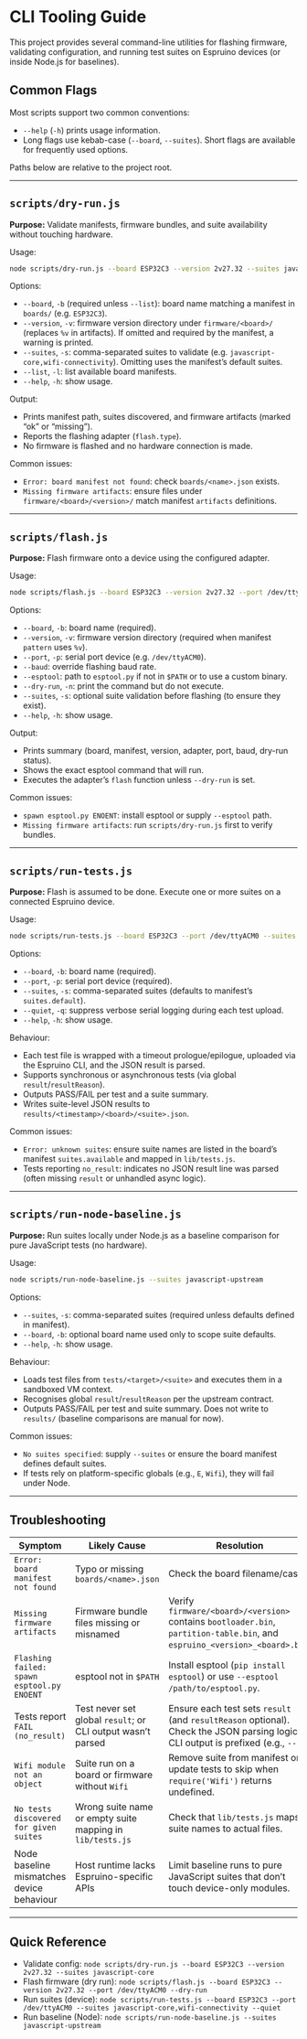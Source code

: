 # CLI Tooling Guide

This project provides several command-line utilities for flashing firmware, validating configuration, and running test suites on Espruino devices (or inside Node.js for baselines).

## Common Flags
Most scripts support two common conventions:
- `--help` (`-h`) prints usage information.
- Long flags use kebab-case (`--board`, `--suites`). Short flags are available for frequently used options.

Paths below are relative to the project root.

---

## `scripts/dry-run.js`
**Purpose:** Validate manifests, firmware bundles, and suite availability without touching hardware.

Usage:
```bash
node scripts/dry-run.js --board ESP32C3 --version 2v27.32 --suites javascript-core
```

Options:
- `--board`, `-b` (required unless `--list`): board name matching a manifest in `boards/` (e.g. `ESP32C3`).
- `--version`, `-v`: firmware version directory under `firmware/<board>/` (replaces `%v` in artifacts). If omitted and required by the manifest, a warning is printed.
- `--suites`, `-s`: comma-separated suites to validate (e.g. `javascript-core,wifi-connectivity`). Omitting uses the manifest’s default suites.
- `--list`, `-l`: list available board manifests.
- `--help`, `-h`: show usage.

Output:
- Prints manifest path, suites discovered, and firmware artifacts (marked “ok” or “missing”).
- Reports the flashing adapter (`flash.type`).
- No firmware is flashed and no hardware connection is made.

Common issues:
- `Error: board manifest not found`: check `boards/<name>.json` exists.
- `Missing firmware artifacts`: ensure files under `firmware/<board>/<version>/` match manifest `artifacts` definitions.

---

## `scripts/flash.js`
**Purpose:** Flash firmware onto a device using the configured adapter.

Usage:
```bash
node scripts/flash.js --board ESP32C3 --version 2v27.32 --port /dev/ttyACM0 --dry-run
```

Options:
- `--board`, `-b`: board name (required).
- `--version`, `-v`: firmware version directory (required when manifest `pattern` uses `%v`).
- `--port`, `-p`: serial port device (e.g. `/dev/ttyACM0`).
- `--baud`: override flashing baud rate.
- `--esptool`: path to `esptool.py` if not in `$PATH` or to use a custom binary.
- `--dry-run`, `-n`: print the command but do not execute.
- `--suites`, `-s`: optional suite validation before flashing (to ensure they exist).
- `--help`, `-h`: show usage.

Output:
- Prints summary (board, manifest, version, adapter, port, baud, dry-run status).
- Shows the exact esptool command that will run.
- Executes the adapter’s `flash` function unless `--dry-run` is set.

Common issues:
- `spawn esptool.py ENOENT`: install esptool or supply `--esptool` path.
- `Missing firmware artifacts`: run `scripts/dry-run.js` first to verify bundles.

---

## `scripts/run-tests.js`
**Purpose:** Flash is assumed to be done. Execute one or more suites on a connected Espruino device.

Usage:
```bash
node scripts/run-tests.js --board ESP32C3 --port /dev/ttyACM0 --suites javascript-core,wifi-connectivity --quiet
```

Options:
- `--board`, `-b`: board name (required).
- `--port`, `-p`: serial port device (required).
- `--suites`, `-s`: comma-separated suites (defaults to manifest’s `suites.default`).
- `--quiet`, `-q`: suppress verbose serial logging during each test upload.
- `--help`, `-h`: show usage.

Behaviour:
- Each test file is wrapped with a timeout prologue/epilogue, uploaded via the Espruino CLI, and the JSON result is parsed.
- Supports synchronous or asynchronous tests (via global `result`/`resultReason`).
- Outputs PASS/FAIL per test and a suite summary.
- Writes suite-level JSON results to `results/<timestamp>/<board>/<suite>.json`.

Common issues:
- `Error: unknown suites`: ensure suite names are listed in the board’s manifest `suites.available` and mapped in `lib/tests.js`.
- Tests reporting `no_result`: indicates no JSON result line was parsed (often missing `result` or unhandled async logic).

---

## `scripts/run-node-baseline.js`
**Purpose:** Run suites locally under Node.js as a baseline comparison for pure JavaScript tests (no hardware).

Usage:
```bash
node scripts/run-node-baseline.js --suites javascript-upstream
```

Options:
- `--suites`, `-s`: comma-separated suites (required unless defaults defined in manifest).
- `--board`, `-b`: optional board name used only to scope suite defaults.
- `--help`, `-h`: show usage.

Behaviour:
- Loads test files from `tests/<target>/<suite>` and executes them in a sandboxed VM context.
- Recognises global `result`/`resultReason` per the upstream contract.
- Outputs PASS/FAIL per test and suite summary. Does not write to `results/` (baseline comparisons are manual for now).

Common issues:
- `No suites specified`: supply `--suites` or ensure the board manifest defines default suites.
- If tests rely on platform-specific globals (e.g., `E`, `Wifi`), they will fail under Node.

---

## Troubleshooting

| Symptom | Likely Cause | Resolution |
|---------|--------------|------------|
| `Error: board manifest not found` | Typo or missing `boards/<name>.json` | Check the board filename/case. |
| `Missing firmware artifacts` | Firmware bundle files missing or misnamed | Verify `firmware/<board>/<version>` contains `bootloader.bin`, `partition-table.bin`, and `espruino_<version>_<board>.bin`. |
| `Flashing failed: spawn esptool.py ENOENT` | esptool not in `$PATH` | Install esptool (`pip install esptool`) or use `--esptool /path/to/esptool.py`. |
| Tests report `FAIL (no_result)` | Test never set global `result`; or CLI output wasn’t parsed | Ensure each test sets `result` (and `resultReason` optional). Check the JSON parsing logic if CLI output is prefixed (e.g., `--]`). |
| `Wifi module not an object` | Suite run on a board or firmware without `Wifi` | Remove suite from manifest or update tests to skip when `require('Wifi')` returns undefined. |
| `No tests discovered for given suites` | Wrong suite name or empty suite mapping in `lib/tests.js` | Check that `lib/tests.js` maps suite names to actual files. |
| Node baseline mismatches device behaviour | Host runtime lacks Espruino-specific APIs | Limit baseline runs to pure JavaScript suites that don’t touch device-only modules. |

---

## Quick Reference
- Validate config: `node scripts/dry-run.js --board ESP32C3 --version 2v27.32 --suites javascript-core`
- Flash firmware (dry run): `node scripts/flash.js --board ESP32C3 --version 2v27.32 --port /dev/ttyACM0 --dry-run`
- Run suites (device): `node scripts/run-tests.js --board ESP32C3 --port /dev/ttyACM0 --suites javascript-core,wifi-connectivity --quiet`
- Run baseline (Node): `node scripts/run-node-baseline.js --suites javascript-upstream`
